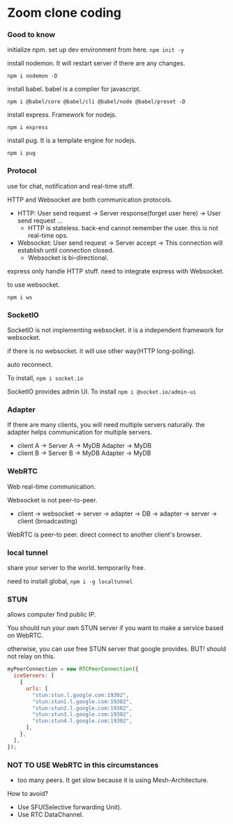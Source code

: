 # Zoom clone coding

### Good to know

initialize npm. set up dev environment from here.
`npm init -y`

install nodemon. It will restart server if there are any changes.

`npm i nodemon -D`

install babel. babel is a complier for javascript.

`npm i @babel/core @babel/cli @babel/node @babel/preset -D`

install express. Framework for nodejs.

`npm i express`

install pug. It is a template engine for nodejs.

`npm i pug`

### Protocol

use for chat, notification and real-time stuff.

HTTP and Websocket are both communication protocols.

- HTTP: User send request -> Server response(forget user here) -> User send request ...
  - HTTP is stateless. back-end cannot remember the user. this is not real-time ops.
- Websocket: User send request -> Server accept -> This connection will establish until connection closed.
  - Websocket is bi-directional.

express only handle HTTP stuff. need to integrate express with Websocket.

to use websocket.

`npm i ws`

### SocketIO

SocketIO is not implementing websocket. it is a independent framework for websocket.

if there is no websocket. it will use other way(HTTP long-polling).

auto reconnect.

To install, `npm i socket.io`

SocketIO provides admin UI. To install `npm i @socket.io/admin-ui`

### Adapter

If there are many clients, you will need multiple servers naturally. the adapter helps communication for multiple servers.

- client A -> Server A -> MyDB Adapter -> MyDB
- client B -> Server B -> MyDB Adapter -> MyDB

### WebRTC

Web real-time communication.

Websocket is not peer-to-peer.

- client -> websocket -> server -> adapter -> DB -> adapter -> server -> client (broadcasting)

WebRTC is peer-to peer. direct connect to another client's browser.

### local tunnel

share your server to the world. temporarily free.

need to install global, `npm i -g localtunnel`

### STUN

allows computer find public IP.

You should run your own STUN server if you want to make a service based on WebRTC.

otherwise, you can use free STUN server that google provides. BUT! should not relay on this.

```js
myPeerConnection = new RTCPeerConnection({
  iceServers: [
    {
      urls: [
        "stun:stun.l.google.com:19302",
        "stun:stun1.l.google.com:19302",
        "stun:stun2.l.google.com:19302",
        "stun:stun3.l.google.com:19302",
        "stun:stun4.l.google.com:19302",
      ],
    },
  ],
});
```

### NOT TO USE WebRTC in this circumstances

- too many peers. It get slow because it is using Mesh-Architecture.

How to avoid?

- Use SFU(Selective forwarding Unit).
- Use RTC DataChannel.
